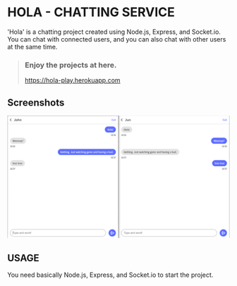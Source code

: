 # HOLA - CHATTING SERVICE
'Hola' is a chatting project created using Node.js, Express, and Socket&#46;io. You  can chat with connected users, and you can also chat with other users at the same time.
> ### Enjoy the projects at here.
> <a href="https://hola-play.herokuapp.com" target="_blank">https://hola-play.herokuapp.com</a>

Screenshots
-----------
<img src="https://raw.githubusercontent.com/ypjun100/Hola/master/public/images_guide/guide_img1.PNG">




## USAGE
You need basically Node.js, Express, and Socket&#46;io to start the project.